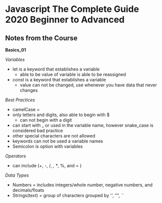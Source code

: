 # Javascript The Complete Guide 2020 Beginner to Advanced

## Notes from the Course

**Basics_01**

*Variables*
- let is a keyword that establishes a variable
  - able to be value of variable is able to be reassigned
- const is a keyword that establishes a variable 
  - value can not be changed, use whenever you have data that never changes

*Best Practices*
- camelCase = 
- only letters and digits, also able to begin with $
  -   can not begin with a digit
- can start with _ or used in the variable name, however snake_case is
    considered bad practice
- other special characters are not allowed
- keywords can not be used a variable names
- Semicolon is option with variables

*Operators*
- can include (+, -, /, *, \**, %, and = )

*Data Types*
- Numbers = includes integers/whole number, negative numbers, and
    decimals/floats
- Strings(text) = group of characters grouped by '', "", \`\`

